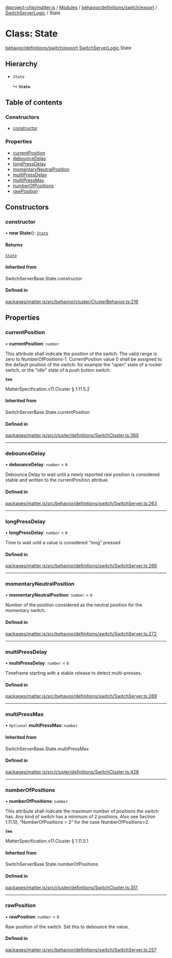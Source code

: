 [@project-chip/matter.js](../README.md) / [Modules](../modules.md) / [behavior/definitions/switch/export](../modules/behavior_definitions_switch_export.md) / [SwitchServerLogic](../modules/behavior_definitions_switch_export.SwitchServerLogic.md) / State

# Class: State

[behavior/definitions/switch/export](../modules/behavior_definitions_switch_export.md).[SwitchServerLogic](../modules/behavior_definitions_switch_export.SwitchServerLogic.md).State

## Hierarchy

- `State`

  ↳ **`State`**

## Table of contents

### Constructors

- [constructor](behavior_definitions_switch_export.SwitchServerLogic.State.md#constructor)

### Properties

- [currentPosition](behavior_definitions_switch_export.SwitchServerLogic.State.md#currentposition)
- [debounceDelay](behavior_definitions_switch_export.SwitchServerLogic.State.md#debouncedelay)
- [longPressDelay](behavior_definitions_switch_export.SwitchServerLogic.State.md#longpressdelay)
- [momentaryNeutralPosition](behavior_definitions_switch_export.SwitchServerLogic.State.md#momentaryneutralposition)
- [multiPressDelay](behavior_definitions_switch_export.SwitchServerLogic.State.md#multipressdelay)
- [multiPressMax](behavior_definitions_switch_export.SwitchServerLogic.State.md#multipressmax)
- [numberOfPositions](behavior_definitions_switch_export.SwitchServerLogic.State.md#numberofpositions)
- [rawPosition](behavior_definitions_switch_export.SwitchServerLogic.State.md#rawposition)

## Constructors

### constructor

• **new State**(): [`State`](behavior_definitions_switch_export.SwitchServerLogic.State.md)

#### Returns

[`State`](behavior_definitions_switch_export.SwitchServerLogic.State.md)

#### Inherited from

SwitchServerBase.State.constructor

#### Defined in

[packages/matter.js/src/behavior/cluster/ClusterBehavior.ts:216](https://github.com/project-chip/matter.js/blob/0c058ae17fdba4c0b89b8b13c309011d51782299/packages/matter.js/src/behavior/cluster/ClusterBehavior.ts#L216)

## Properties

### currentPosition

• **currentPosition**: `number`

This attribute shall indicate the position of the switch. The valid range is zero to
NumberOfPositions-1. CurrentPosition value 0 shall be assigned to the default position of the switch:
for example the "open" state of a rocker switch, or the "idle" state of a push button switch.

**`See`**

MatterSpecification.v11.Cluster § 1.11.5.2

#### Inherited from

SwitchServerBase.State.currentPosition

#### Defined in

[packages/matter.js/src/cluster/definitions/SwitchCluster.ts:360](https://github.com/project-chip/matter.js/blob/0c058ae17fdba4c0b89b8b13c309011d51782299/packages/matter.js/src/cluster/definitions/SwitchCluster.ts#L360)

___

### debounceDelay

• **debounceDelay**: `number` = `0`

Debounce Delay to wait until a newly reported raw position is considered stable and written to the
currentPosition attribue.

#### Defined in

[packages/matter.js/src/behavior/definitions/switch/SwitchServer.ts:263](https://github.com/project-chip/matter.js/blob/0c058ae17fdba4c0b89b8b13c309011d51782299/packages/matter.js/src/behavior/definitions/switch/SwitchServer.ts#L263)

___

### longPressDelay

• **longPressDelay**: `number` = `0`

Time to wait until a value is considered "long" pressed

#### Defined in

[packages/matter.js/src/behavior/definitions/switch/SwitchServer.ts:266](https://github.com/project-chip/matter.js/blob/0c058ae17fdba4c0b89b8b13c309011d51782299/packages/matter.js/src/behavior/definitions/switch/SwitchServer.ts#L266)

___

### momentaryNeutralPosition

• **momentaryNeutralPosition**: `number` = `0`

Number of the position considered as the neutral position for the momentary switch.

#### Defined in

[packages/matter.js/src/behavior/definitions/switch/SwitchServer.ts:272](https://github.com/project-chip/matter.js/blob/0c058ae17fdba4c0b89b8b13c309011d51782299/packages/matter.js/src/behavior/definitions/switch/SwitchServer.ts#L272)

___

### multiPressDelay

• **multiPressDelay**: `number` = `0`

Timeframe starting with a stable release to detect multi-presses.

#### Defined in

[packages/matter.js/src/behavior/definitions/switch/SwitchServer.ts:269](https://github.com/project-chip/matter.js/blob/0c058ae17fdba4c0b89b8b13c309011d51782299/packages/matter.js/src/behavior/definitions/switch/SwitchServer.ts#L269)

___

### multiPressMax

• `Optional` **multiPressMax**: `number`

#### Inherited from

SwitchServerBase.State.multiPressMax

#### Defined in

[packages/matter.js/src/cluster/definitions/SwitchCluster.ts:428](https://github.com/project-chip/matter.js/blob/0c058ae17fdba4c0b89b8b13c309011d51782299/packages/matter.js/src/cluster/definitions/SwitchCluster.ts#L428)

___

### numberOfPositions

• **numberOfPositions**: `number`

This attribute shall indicate the maximum number of positions the switch has. Any kind of switch has a
minimum of 2 positions. Also see Section 1.11.10, “NumberOfPositions > 2” for the case
NumberOfPositions>2.

**`See`**

MatterSpecification.v11.Cluster § 1.11.5.1

#### Inherited from

SwitchServerBase.State.numberOfPositions

#### Defined in

[packages/matter.js/src/cluster/definitions/SwitchCluster.ts:351](https://github.com/project-chip/matter.js/blob/0c058ae17fdba4c0b89b8b13c309011d51782299/packages/matter.js/src/cluster/definitions/SwitchCluster.ts#L351)

___

### rawPosition

• **rawPosition**: `number` = `0`

Raw position of the switch. Set this to debounce the value.

#### Defined in

[packages/matter.js/src/behavior/definitions/switch/SwitchServer.ts:257](https://github.com/project-chip/matter.js/blob/0c058ae17fdba4c0b89b8b13c309011d51782299/packages/matter.js/src/behavior/definitions/switch/SwitchServer.ts#L257)
